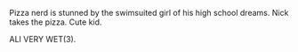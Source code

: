 Pizza nerd is stunned by the swimsuited girl of his high school dreams. Nick takes the pizza. Cute kid.

ALI VERY WET(3).

